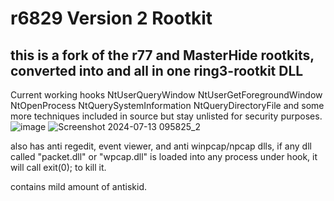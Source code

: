 
# r6829 Version 2 Rootkit
## this is a fork of the r77 and MasterHide rootkits, converted into and all in one ring3-rootkit DLL

  Current working hooks
    NtUserQueryWindow
    NtUserGetForegroundWindow
    NtOpenProcess
    NtQuerySystemInformation
    NtQueryDirectoryFile
    and some more techniques included in source but stay unlisted for security purposes.
    ![image](https://github.com/user-attachments/assets/f6ec3277-4188-4ebf-9d55-eb037c62b0b1)
![Screenshot 2024-07-13 095825_2](https://github.com/user-attachments/assets/2685bbc1-baa3-4580-8e0f-848d43b1c2f8)

    
  also has anti regedit, event viewer, and anti winpcap/npcap dlls, if any dll called "packet.dll" or "wpcap.dll" is loaded into any process under hook, it will call exit(0); to kill it.

  contains mild amount of antiskid.
